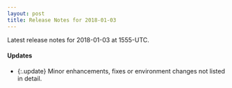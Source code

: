 ```yaml
---
layout: post
title: Release Notes for 2018-01-03
---
```


Latest release notes for 2018-01-03 at 1555-UTC.

<div class='updates' markdown='1'>

#### Updates

- {:.update} Minor enhancements, fixes or environment changes not listed in detail.

</div>


